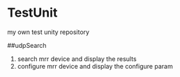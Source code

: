 # TestUnit
my own test unity repository

##udpSearch
1. search mrr device and display the results
2. configure mrr device and display the configure param
